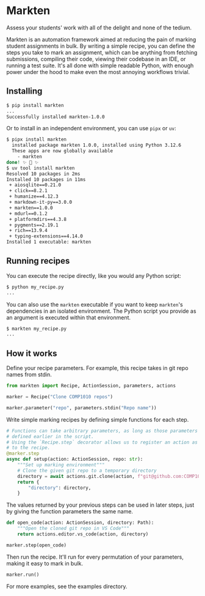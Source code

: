 # Markten

Assess your students' work with all of the delight and none of the tedium.

Markten is an automation framework aimed at reducing the pain of marking
student assignments in bulk. By writing a simple recipe, you can define the
steps you take to mark an assignment, which can be anything from fetching
submissions, compiling their code, viewing their codebase in an IDE, or running
a test suite. It's all done with simple readable Python, with enough power
under the hood to make even the most annoying workflows trivial.

## Installing

```bash
$ pip install markten
...
Successfully installed markten-1.0.0
```

Or to install in an independent environment, you can use `pipx` or `uv`:

```bash
$ pipx install markten
  installed package markten 1.0.0, installed using Python 3.12.6
  These apps are now globally available
    - markten
done! ✨ 🌟 ✨
$ uv tool install markten
Resolved 10 packages in 2ms
Installed 10 packages in 11ms
 + aiosqlite==0.21.0
 + click==8.2.1
 + humanize==4.12.3
 + markdown-it-py==3.0.0
 + markten==1.0.0
 + mdurl==0.1.2
 + platformdirs==4.3.8
 + pygments==2.19.1
 + rich==13.9.4
 + typing-extensions==4.14.0
Installed 1 executable: markten
```

## Running recipes

You can execute the recipe directly, like you would any Python script:

```sh
$ python my_recipe.py
...
```

You can also use the `markten` executable if you want to keep `markten`'s
dependencies in an isolated environment. The Python script you provide as
an argument is executed within that environment.

```sh
$ markten my_recipe.py
...
```

## How it works

Define your recipe parameters. For example, this recipe takes in git repo names
from stdin.

```py
from markten import Recipe, ActionSession, parameters, actions

marker = Recipe("Clone COMP1010 repos")

marker.parameter("repo", parameters.stdin("Repo name"))
```

Write simple marking recipes by defining simple functions for each step.

```py
# Functions can take arbitrary parameters, as long as those parameters were
# defined earlier in the script.
# Using the `Recipe.step` decorator allows us to register an action as a step
# to the recipe.
@marker.step
async def setup(action: ActionSession, repo: str):
    """Set up marking environment"""
    # Clone the given git repo to a temporary directory
    directory = await actions.git.clone(action, f"git@github.com:COMP1010UNSW/{repo}.git")
    return {
        "directory": directory,
    }
```

The values returned by your previous steps can be used in later steps, just
by giving the function parameters the same name.

```py
def open_code(action: ActionSession, directory: Path):
    """Open the cloned git repo in VS Code"""
    return actions.editor.vs_code(action, directory)

marker.step(open_code)
```

Then run the recipe. It'll run for every permutation of your parameters, making
it easy to mark in bulk.

```py
marker.run()
```

For more examples, see the examples directory.

